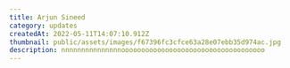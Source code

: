 ```yaml
---
title: Arjun Sineed
category: updates
createdAt: 2022-05-11T14:07:10.912Z
thumbnail: public/assets/images/f67396fc3cfce63a28e07ebb35d974ac.jpg
description: nnnnnnnnnnnnnnnoooooooooooooooooooooooooooooooooooo
---
```

